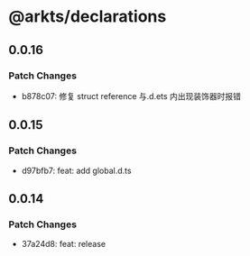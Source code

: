 # @arkts/declarations

## 0.0.16

### Patch Changes

- b878c07: 修复 struct reference 与.d.ets 内出现装饰器时报错

## 0.0.15

### Patch Changes

- d97bfb7: feat: add global.d.ts

## 0.0.14

### Patch Changes

- 37a24d8: feat: release
